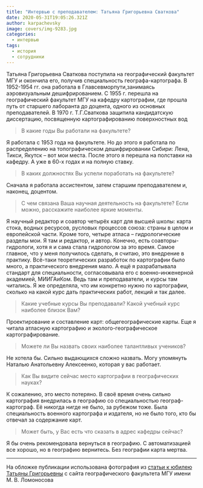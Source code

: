 ```yaml
---
title: "Интервью с преподавателем: Татьяна Григорьевна Сваткова"
date: 2020-05-31T19:05:26.321Z
author: karpachevsky
image: covers/img-9283.jpg
categories:
  - интервью
tags:
  - история
  - сотрудники
---
```

Татьяна Григорьевна Сваткова поступила на географический факультет МГУ и окончила его, получив специальность географа-картографа. В 1952-1954 гг. она работала в Главсевморпути,занимаясь аэровизуальным дешифрированием. С 1955 г. перешла на географический факультет МГУ на кафедру картографии, где прошла путь от старшего лаборанта до доцента, одного из основных преподавателей. В 1970 г. Т.Г.Сваткова защитила кандидатскую диссертацию, посвященную картографированию поверхностных вод

> В какие годы Вы работали на факультете?

Я работала с 1953 года на факультете. Но до этого я работала по распределению на топографическом дешифрировании Сибири: Лена, Тикси, Якутск – вот мои места. После этого я перешла на полставки на кафедру. А уже в 60-х годах и на полную ставку.

> В каких должностях Вы успели поработать на факультете?

Сначала я работала ассистентом, затем старшим преподавателем и, наконец, доцентом.

> С чем связана Ваша научная деятельность на факультете? Если можно, расскажите наиболее яркие моменты.

Я научный редактор и соавтор четырёх карт для высшей школы: карта стока, водных ресурсов, русловых процессов союза: страны в целом и европейской части. Кроме того, четыре атласа – гидрологические разделы мои. Я там и редактор, и автор. Конечно, есть соавторы-гидрологи, хотя я и сама стала гидрологом за это время. Самое главное, что у меня получилось сделать, я считаю, это внедрение в практику. Всё-таки теоретических разработок по картографии было много, а практического внедрения мало. А ещё я разрабатывала стандарт для специальности, согласовывала его с военно-инженерной академией, МИИГАиКом. Ведь там и преподаватели, и курсы там читались. Я же определяла, что им конкретно нужно по картографии, сколько на какой курс дать практических работ, лекций и так далее.

> Какие учебные курсы Вы преподавали? Какой учебный курс наиболее близок Вам?

Проектирование и составление карт: общегеографические карты. Еще я читала атласную картографию и эколого-географическое картографирование.

> Можете ли Вы назвать своих наиболее талантливых учеников?

Не хотела бы. Сильно выдающихся сложно назвать. Могу упомянуть Наталью Анатольевну Алексеенко, которая у вас работает.

> Как Вы видите сейчас место картографии в географических науках?

К сожалению, это место потеряно. В своё время очень сильно картография внедрилась в географию со специальностью географ-картограф. Её никогда нигде не было, за рубежом тоже. Была специальность военного картографа и издателя, но не было того, кто бы отвечал за содержание карт.

> Может быть, у Вас есть что сказать в адрес кафедры сейчас?

Я бы очень рекомендовала вернуться в географию. С автоматизацией все хорошо, но в географию вернитесь. Без географии карта мертва.

---

На обложке публикации использована фотография из [статьи к юбилею Татьяны Григорьевны](http://www.geogr.msu.ru/cafedra/karta/news/news_detail.php?ID=13267) с сайта географического факультета МГУ имени М. В. Ломоносова